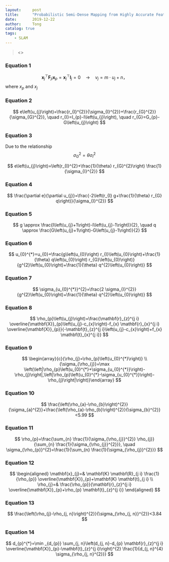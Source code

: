 ```yaml
---
layout:     post
title:      "Probabilistic Semi-Dense Mapping from Highly Accurate Feature-Based Monocular SLAM"
date:       2019-12-22
author:     Tong
catalog: true
tags:
    - SLAM
---
```


> <<Probabilistic Semi-Dense Mapping from Highly Accurate Feature-Based Monocular SLAM>>

### Equation 1

$$
\mathbf{x}_{j}^{\top} \mathbf{F}_{j i} \mathbf{x}_{p}=\mathbf{x}_{j}^{\top} \mathbf{l}_{j}=0 \quad \rightarrow \quad v_{j}=m \cdot u_{j}+n，
$$
where $x_p$ and $x_j$


### Equation 2

$$
e\left(u_{j}\right)=\frac{r_{I}^{2}}{\sigma_{I}^{2}}+\frac{r_{G}^{2}}{\sigma_{G}^{2}}, \quad r_{I}=I_{p}-I\left(u_{j}\right), \quad r_{G}=G_{p}-G\left(u_{j}\right)
$$


### Equation 3

Due to the relationship
$$
\sigma_{G}^{2}=\theta \sigma_{I}^{2}
$$

$$
e\left(u_{j}\right)=\left(r_{I}^{2}+\frac{1}{\theta} r_{G}^{2}\right) \frac{1}{\sigma_{I}^{2}}
$$

### Equation 4

$$
\frac{\partial e}{\partial u_{j}}=\frac{-2\left(r_{I} g+\frac{1}{\theta} r_{G} q\right)}{\sigma_{I}^{2}}
$$

### Equation 5

$$
g \approx \frac{I\left(u_{j}+1\right)-I\left(u_{j}-1\right)}{2}, \quad q \approx \frac{G\left(u_{j}+1\right)-G\left(u_{j}-1\right)}{2}
$$

### Equation 6

$$
u_{0}^{*}=u_{0}+\frac{g\left(u_{0}\right) r_{I}\left(u_{0}\right)+\frac{1}{\theta} q\left(u_{0}\right) r_{G}\left(u_{0}\right)}{g^{2}\left(u_{0}\right)+\frac{1}{\theta} q^{2}\left(u_{0}\right)}
$$

### Equation 7

$$
\sigma_{u_{0}^{*}}^{2}=\frac{2 \sigma_{I}^{2}}{g^{2}\left(u_{0}\right)+\frac{1}{\theta} q^{2}\left(u_{0}\right)}
$$

### Equation 8

$$
\rho_{p}\left(u_{j}\right)=\frac{\mathbf{r}_{z}^{j i} \overline{\mathbf{X}}_{p}\left(u_{j}-c_{x}\right)-f_{x} \mathbf{r}_{x}^{j i} \overline{\mathbf{X}}_{p}}{-\mathbf{t}_{z}^{j i}\left(u_{j}-c_{x}\right)+f_{x} \mathbf{t}_{x}^{j i}}
$$

### Equation 9

$$
\begin{array}{c}{\rho_{j}=\rho_{p}\left(u_{0}^{*}\right)} \\ {\sigma_{\rho_{j}}=\max \left(\left|\rho_{p}\left(u_{0}^{*}+\sigma_{u_{0}^{*}}\right)-\rho_{j}\right|,\left|\rho_{p}\left(u_{0}^{*}-\sigma_{u_{0}^{*}}\right)-\rho_{j}\right|\right)}\end{array}
$$

### Equation 10

$$
\frac{\left(\rho_{a}-\rho_{b}\right)^{2}}{\sigma_{a}^{2}}+\frac{\left(\rho_{a}-\rho_{b}\right)^{2}}{\sigma_{b}^{2}}<5.99
$$

### Equation 11

$$
\rho_{p}=\frac{\sum_{n} \frac{1}{\sigma_{\rho_{j}}^{2}} \rho_{j}}{\sum_{n} \frac{1}{\sigma_{\rho_{j}}^{2}}}, \quad \sigma_{\rho_{p}}^{2}=\frac{1}{\sum_{n} \frac{1}{\sigma_{\rho_{j}}^{2}}}
$$

### Equation 12

$$
\begin{aligned} \mathbf{x}_{j}=& \mathbf{K} \mathbf{R}_{j i} \frac{1}{\rho_{p}} \overline{\mathbf{X}}_{p}+\mathbf{K} \mathbf{t}_{j i} \\ \rho_{j}=& \frac{\rho_{p}}{\mathbf{r}_{z}^{j i} \overline{\mathbf{X}}_{p}+\rho_{p} \mathbf{t}_{z}^{j i}} \end{aligned}
$$

### Equation 13

$$
\frac{\left(\rho_{j}-\rho_{j, n}\right)^{2}}{\sigma_{\rho_{j, n}}^{2}}<3.84
$$

### Equation 14

$$
d_{p}^{*}=\min _{d_{p}} \sum_{j, n}\left(d_{j, n}-d_{p} \mathbf{r}_{z}^{j i} \overline{\mathbf{X}}_{p}-\mathbf{t}_{z}^{j i}\right)^{2} \frac{1}{d_{j, n}^{4} \sigma_{\rho_{j, n}^{2}}}
$$
